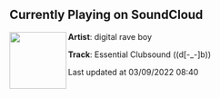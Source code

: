 ## Currently Playing on SoundCloud

[<img align="left" width="100" src="https://i1.sndcdn.com/artworks-jr5oGNnBok0ydG6h-FLIaMQ-t500x500.jpg">](https://soundcloud.com/digitalraveboy/essential-clubsound)

**Artist**: digital rave boy 

**Track**: Essential Clubsound ((d[-_-]b))

Last updated at 03/09/2022 08:40
